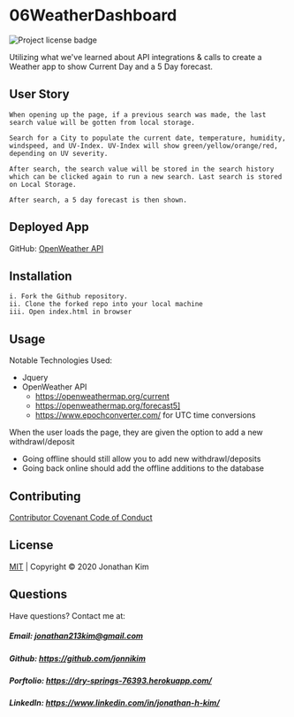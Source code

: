 # 06WeatherDashboard
![Project license badge](https://img.shields.io/badge/license-MIT-brightgreen)

Utilizing what we've learned about API integrations & calls to create a Weather app to show Current Day and a 5 Day forecast.

## User Story
```
When opening up the page, if a previous search was made, the last search value will be gotten from local storage.

Search for a City to populate the current date, temperature, humidity, windspeed, and UV-Index. UV-Index will show green/yellow/orange/red, depending on UV severity.

After search, the search value will be stored in the search history which can be clicked again to run a new search. Last search is stored on Local Storage.

After search, a 5 day forecast is then shown.
```
## Deployed App
GitHub: [OpenWeather API](https://jonnikim.github.io/06WeatherDashboard/)

## Installation
```
i. Fork the Github repository.
ii. Clone the forked repo into your local machine
iii. Open index.html in browser
```

## Usage

Notable Technologies Used:
- Jquery
- OpenWeather API 
  - https://openweathermap.org/current
  - https://openweathermap.org/forecast5]
  - https://www.epochconverter.com/ for UTC time conversions


When the user loads the page, they are given the option to add a new withdrawl/deposit
* Going offline should still allow you to add new withdrawl/deposits
* Going back online should add the offline additions to the database


## Contributing
[Contributor Covenant Code of Conduct](https://www.contributor-covenant.org/version/2/0/code_of_conduct/code_of_conduct.md)

## License 
[MIT](https://github.com/jonnikim/06WeatherDashboard/blob/master/LICENSE) | Copyright © 2020 Jonathan Kim

## Questions  
Have questions? Contact me at:
##### Email: jonathan213kim@gmail.com
##### Github: https://github.com/jonnikim
##### Porftolio: https://dry-springs-76393.herokuapp.com/
##### LinkedIn: https://www.linkedin.com/in/jonathan-h-kim/
